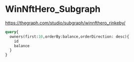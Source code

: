 # WinNftHero_Subgraph

https://thegraph.com/studio/subgraph/winnfthero_rinkeby/

```graphql
query{
  owners(first:10,orderBy:balance,orderDirection: desc){
    id
    balance
  }
}
```